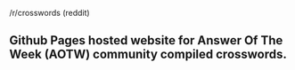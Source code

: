 /r/crosswords (reddit)

## Github Pages hosted website for Answer Of The Week (AOTW) community compiled crosswords.
